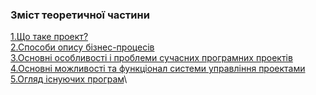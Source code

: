 ### Зміст теоретичної частини

[1.Що таке проект?](docs/What_is_it_project.md)\
[2.Способи опису бізнес-процесів](docs/Ways_to_describe_business_processes.md)\
[3.Основні особливості і проблеми сучасних програмних проектів](docs/Features_of_software_projects.md)\
[4.Основні можливості та функціонал системи управління проектами](docs/Main_tasks.md)\
[5.Огляд існуючих програм](docs/Overview_of_existing_applications.md)\
